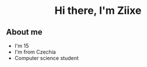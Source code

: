 <h1 align="center">Hi there, I'm Ziixe</h1>

<h2>About me</h2>

- I'm 15
- I'm from Czechia
- Computer science student

<!---
Z11xe/Z11xe is a ✨ special ✨ repository because its `README.md` (this file) appears on your GitHub profile.
You can click the Preview link to take a look at your changes.
---!>
